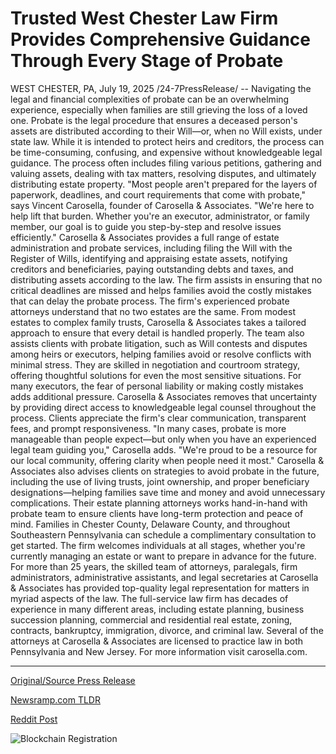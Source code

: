 # Trusted West Chester Law Firm Provides Comprehensive Guidance Through Every Stage of Probate

WEST CHESTER, PA, July 19, 2025 /24-7PressRelease/ -- Navigating the legal and financial complexities of probate can be an overwhelming experience, especially when families are still grieving the loss of a loved one.   Probate is the legal procedure that ensures a deceased person's assets are distributed according to their Will—or, when no Will exists, under state law. While it is intended to protect heirs and creditors, the process can be time-consuming, confusing, and expensive without knowledgeable legal guidance. The process often includes filing various petitions, gathering and valuing assets, dealing with tax matters, resolving disputes, and ultimately distributing estate property.  "Most people aren't prepared for the layers of paperwork, deadlines, and court requirements that come with probate," says Vincent Carosella, founder of Carosella & Associates. "We're here to help lift that burden. Whether you're an executor, administrator, or family member, our goal is to guide you step-by-step and resolve issues efficiently."  Carosella & Associates provides a full range of estate administration and probate services, including filing the Will with the Register of Wills, identifying and appraising estate assets, notifying creditors and beneficiaries, paying outstanding debts and taxes, and distributing assets according to the law. The firm assists in ensuring that no critical deadlines are missed and helps families avoid the costly mistakes that can delay the probate process.  The firm's experienced probate attorneys understand that no two estates are the same. From modest estates to complex family trusts, Carosella & Associates takes a tailored approach to ensure that every detail is handled properly. The team also assists clients with probate litigation, such as Will contests and disputes among heirs or executors, helping families avoid or resolve conflicts with minimal stress. They are skilled in negotiation and courtroom strategy, offering thoughtful solutions for even the most sensitive situations.  For many executors, the fear of personal liability or making costly mistakes adds additional pressure. Carosella & Associates removes that uncertainty by providing direct access to knowledgeable legal counsel throughout the process. Clients appreciate the firm's clear communication, transparent fees, and prompt responsiveness.  "In many cases, probate is more manageable than people expect—but only when you have an experienced legal team guiding you," Carosella adds. "We're proud to be a resource for our local community, offering clarity when people need it most."  Carosella & Associates also advises clients on strategies to avoid probate in the future, including the use of living trusts, joint ownership, and proper beneficiary designations—helping families save time and money and avoid unnecessary complications. Their estate planning attorneys works hand-in-hand with probate team to ensure clients have long-term protection and peace of mind.  Families in Chester County, Delaware County, and throughout Southeastern Pennsylvania can schedule a complimentary consultation to get started. The firm welcomes individuals at all stages, whether you're currently managing an estate or want to prepare in advance for the future.  For more than 25 years, the skilled team of attorneys, paralegals, firm administrators, administrative assistants, and legal secretaries at Carosella & Associates has provided top-quality legal representation for matters in myriad aspects of the law. The full-service law firm has decades of experience in many different areas, including estate planning, business succession planning, commercial and residential real estate, zoning, contracts, bankruptcy, immigration, divorce, and criminal law. Several of the attorneys at Carosella & Associates are licensed to practice law in both Pennsylvania and New Jersey. For more information visit carosella.com. 

---

[Original/Source Press Release](https://www.24-7pressrelease.com/press-release/525027/trusted-west-chester-law-firm-provides-comprehensive-guidance-through-every-stage-of-probate)
                    

[Newsramp.com TLDR](https://newsramp.com/curated-news/carosella-associates-eases-probate-process-with-expert-legal-guidance/8f78212ced51b6b821de995e0cb63774) 

 



[Reddit Post](https://www.reddit.com/r/BlockchainWeb3New/comments/1m3pxwn/carosella_associates_eases_probate_process_with/) 



![Blockchain Registration](https://cdn.newsramp.app/24-7PressRelease/qrcode/257/19/cakexqcP.webp)